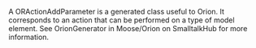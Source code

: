 A ORActionAddParameter is a generated class useful to Orion. It corresponds to an action that can be performed on a type of model element. See OrionGenerator in Moose/Orion on SmalltalkHub for more information.